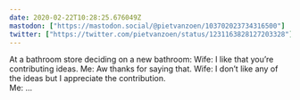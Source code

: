 ```yaml
---
date: 2020-02-22T10:28:25.676049Z
mastodon: ["https://mastodon.social/@pietvanzoen/103702023734316500"]
twitter: ["https://twitter.com/pietvanzoen/status/1231163828127203328"]
---
```

At a bathroom store deciding on a new bathroom:
Wife: I like that you’re contributing ideas. 
Me: Aw thanks for saying that. 
Wife: I don’t like any of the ideas but I appreciate the contribution.  
Me: ...

